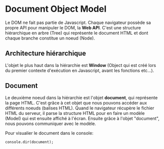 # Document Object Model

Le DOM ne fait pas partie de Javascript. Chaque navigateur possède sa propre API pour manipuler le DOM, la **Web API**.
C'est une structure hiérarchique en arbre (Tree) qui représente le document HTML et dont chaque branche constitue un noeud (Node).

## Architecture hiérarchique

L'objet le plus haut dans la hiérarchie est **Window** (Object qui est créé lors du premier contexte d'exécution en Javascript, avant les fonctions etc...).

## Document

Le deuxième noeud dans la hiérarchie est l'objet **document**, qui représente la page HTML. C'est grâce à cet objet que nous pouvons accéder aux différents noeuds (balises HTML).
Quand le navigateur récupère le fichier HTML du serveur, il parse la structure HTML pour en faire un modèle (Model) qui est ensuite affiché à l'écran.
Ensuite grâce à l'objet "document", nous pouvons communiquer avec le modèle.

Pour visualier le document dans le console:

`console.dir(document);`
